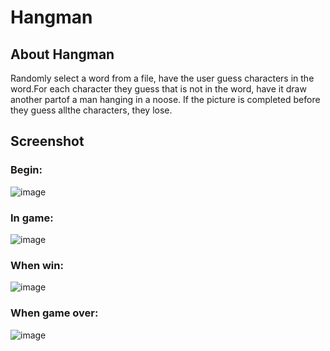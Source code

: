 # Hangman
## About Hangman
Randomly select a word from a file, have the user guess characters in the word.For each character they guess that is not in the word, have it draw another partof a man hanging in a noose.  If the picture is completed before they guess allthe characters, they lose.

## Screenshot

### Begin:
![image](http://i.imgur.com/6joWnSo.png)

### In game:

![image](http://i.imgur.com/OLLSvDP.png)

### When win:
![image](http://i.imgur.com/cdXbgLV.png)

### When game over:
![image](http://i.imgur.com/8F5dLto.png)

